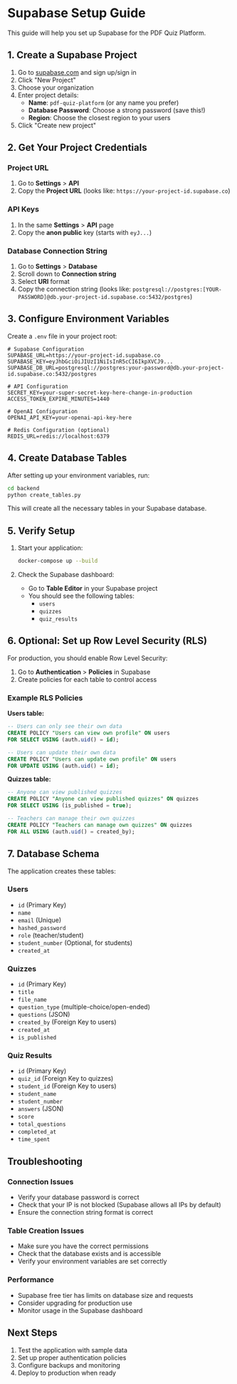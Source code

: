 # Supabase Setup Guide

This guide will help you set up Supabase for the PDF Quiz Platform.

## 1. Create a Supabase Project

1. Go to [supabase.com](https://supabase.com) and sign up/sign in
2. Click "New Project"
3. Choose your organization
4. Enter project details:
   - **Name**: `pdf-quiz-platform` (or any name you prefer)
   - **Database Password**: Choose a strong password (save this!)
   - **Region**: Choose the closest region to your users
5. Click "Create new project"

## 2. Get Your Project Credentials

### Project URL
1. Go to **Settings** > **API**
2. Copy the **Project URL** (looks like: `https://your-project-id.supabase.co`)

### API Keys
1. In the same **Settings** > **API** page
2. Copy the **anon public** key (starts with `eyJ...`)

### Database Connection String
1. Go to **Settings** > **Database**
2. Scroll down to **Connection string**
3. Select **URI** format
4. Copy the connection string (looks like: `postgresql://postgres:[YOUR-PASSWORD]@db.your-project-id.supabase.co:5432/postgres`)

## 3. Configure Environment Variables

Create a `.env` file in your project root:

```env
# Supabase Configuration
SUPABASE_URL=https://your-project-id.supabase.co
SUPABASE_KEY=eyJhbGciOiJIUzI1NiIsInR5cCI6IkpXVCJ9...
SUPABASE_DB_URL=postgresql://postgres:your-password@db.your-project-id.supabase.co:5432/postgres

# API Configuration
SECRET_KEY=your-super-secret-key-here-change-in-production
ACCESS_TOKEN_EXPIRE_MINUTES=1440

# OpenAI Configuration
OPENAI_API_KEY=your-openai-api-key-here

# Redis Configuration (optional)
REDIS_URL=redis://localhost:6379
```

## 4. Create Database Tables

After setting up your environment variables, run:

```bash
cd backend
python create_tables.py
```

This will create all the necessary tables in your Supabase database.

## 5. Verify Setup

1. Start your application:
   ```bash
   docker-compose up --build
   ```

2. Check the Supabase dashboard:
   - Go to **Table Editor** in your Supabase project
   - You should see the following tables:
     - `users`
     - `quizzes`
     - `quiz_results`

## 6. Optional: Set up Row Level Security (RLS)

For production, you should enable Row Level Security:

1. Go to **Authentication** > **Policies** in Supabase
2. Create policies for each table to control access

### Example RLS Policies

**Users table:**
```sql
-- Users can only see their own data
CREATE POLICY "Users can view own profile" ON users
FOR SELECT USING (auth.uid() = id);

-- Users can update their own data
CREATE POLICY "Users can update own profile" ON users
FOR UPDATE USING (auth.uid() = id);
```

**Quizzes table:**
```sql
-- Anyone can view published quizzes
CREATE POLICY "Anyone can view published quizzes" ON quizzes
FOR SELECT USING (is_published = true);

-- Teachers can manage their own quizzes
CREATE POLICY "Teachers can manage own quizzes" ON quizzes
FOR ALL USING (auth.uid() = created_by);
```

## 7. Database Schema

The application creates these tables:

### Users
- `id` (Primary Key)
- `name`
- `email` (Unique)
- `hashed_password`
- `role` (teacher/student)
- `student_number` (Optional, for students)
- `created_at`

### Quizzes
- `id` (Primary Key)
- `title`
- `file_name`
- `question_type` (multiple-choice/open-ended)
- `questions` (JSON)
- `created_by` (Foreign Key to users)
- `created_at`
- `is_published`

### Quiz Results
- `id` (Primary Key)
- `quiz_id` (Foreign Key to quizzes)
- `student_id` (Foreign Key to users)
- `student_name`
- `student_number`
- `answers` (JSON)
- `score`
- `total_questions`
- `completed_at`
- `time_spent`

## Troubleshooting

### Connection Issues
- Verify your database password is correct
- Check that your IP is not blocked (Supabase allows all IPs by default)
- Ensure the connection string format is correct

### Table Creation Issues
- Make sure you have the correct permissions
- Check that the database exists and is accessible
- Verify your environment variables are set correctly

### Performance
- Supabase free tier has limits on database size and requests
- Consider upgrading for production use
- Monitor usage in the Supabase dashboard

## Next Steps

1. Test the application with sample data
2. Set up proper authentication policies
3. Configure backups and monitoring
4. Deploy to production when ready
